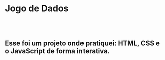 <h1>Jogo de Dados</h1>
<br>
<br>
<h2>Esse foi um projeto onde pratiquei: HTML, CSS e o JavaScript de forma interativa.</h2>
